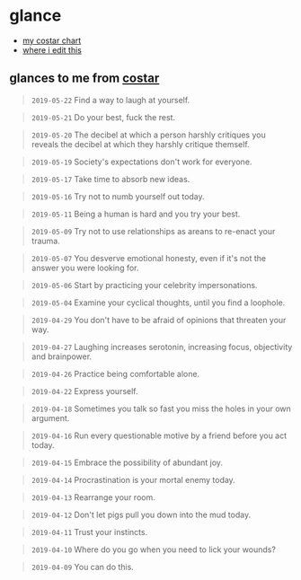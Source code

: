 # glance

- [my costar chart](https://www.costarastrology.com/ryanve)
- [where i edit this](https://github.com/ryanve/glance)

## glances to me from [costar](https://www.costarastrology.com)

> `2019-05-22` Find a way to laugh at yourself.

> `2019-05-21` Do your best, fuck the rest.

> `2019-05-20` The decibel at which a person harshly critiques you reveals the decibel at which they harshly critique themself.

> `2019-05-19` Society's expectations don't work for everyone.

> `2019-05-17` Take time to absorb new ideas.

> `2019-05-16` Try not to numb yourself out today.

> `2019-05-11` Being a human is hard and you try your best.

> `2019-05-09` Try not to use relationships as areans to re-enact your trauma.

> `2019-05-07` You desverve emotional honesty, even if it's not the answer you were looking for.

> `2019-05-06` Start by practicing your celebrity impersonations.

> `2019-05-04` Examine your cyclical thoughts, until you find a loophole.

> `2019-04-29` You don't have to be afraid of opinions that threaten your way.

> `2019-04-27` Laughing increases serotonin, increasing focus, objectivity and brainpower.

> `2019-04-26` Practice being comfortable alone.

> `2019-04-22` Express yourself.

> `2019-04-18` Sometimes you talk so fast you miss the holes in your own argument.

> `2019-04-16` Run every questionable motive by a friend before you act today.

> `2019-04-15` Embrace the possibility of abundant joy.

> `2019-04-14` Procrastination is your mortal enemy today.

> `2019-04-13` Rearrange your room.

> `2019-04-12` Don't let pigs pull you down into the mud today.

> `2019-04-11` Trust your instincts.

> `2019-04-10` Where do you go when you need to lick your wounds?

> `2019-04-09` You can do this.

